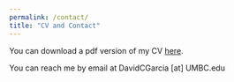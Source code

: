 ```yaml
---
permalink: /contact/
title: "CV and Contact"
---
```

You can download a pdf version of my CV [here](/files/pdf/cv/DGarcia_CV.pdf).

You can reach me by email at DavidCGarcia [at] UMBC.edu